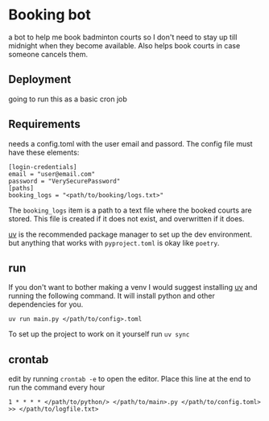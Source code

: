 # Booking bot
a bot to help me book badminton courts so I don't need to stay up till midnight when they become available.
Also helps book courts in case someone cancels them. 

## Deployment
going to run this as a basic cron job

## Requirements
needs a config.toml with the user email and passord.
The config file must have these elements:
```
[login-credentials]
email = "user@email.com"
password = "VerySecurePassword"
[paths]
booking_logs = "<path/to/booking/logs.txt>"
```
The `booking_logs` item is a path to a text file where the booked courts are stored.
This file is created if it does not exist, and overwritten if it does.

[uv](https://docs.astral.sh/uv/) is the recommended package manager to set up the dev environment. but anything that works with `pyproject.toml` is okay like `poetry`.


## run
If you don't want to bother making a venv I would suggest installing [uv](https://docs.astral.sh/uv/)
and running the following command. It will install python and other dependencies for you.
```
uv run main.py </path/to/config>.toml
```
To set up the project to work on it yourself run `uv sync`

## crontab
edit by running `crontab -e` to open the editor.
Place this line at the end to run the command every hour
```
1 * * * * </path/to/python/> </path/to/main>.py </path/to/config.toml> >> </path/to/logfile.txt>
```
